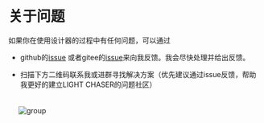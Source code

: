 # 关于问题

如果你在使用设计器的过程中有任何问题，可以通过

- github的[issue](https://github.com/xiaopujun/light-chaser/issues)
  或者gitee的[issue](https://gitee.com/xiaopujun/light-chaser/issues)来向我反馈。我会尽快处理并给出反馈。

- 扫描下方二维码联系我或进群寻找解决方案（优先建议通过issue反馈，帮助我更好的建立LIGHT CHASER的问题社区）

<div style="display: flex">
    <div style="padding: 20px"><img alt="group" src="https://i.072333.xyz/file/6a9f47731a5418ce870e3.jpg"></div>
</div>
